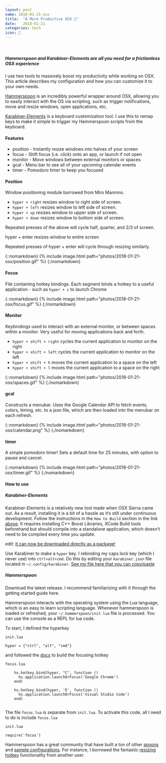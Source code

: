 ```yaml
---
layout: post
name: 2018-01-21-osx
title:  "A More Productive OSX 🍏"
date:   2018-01-21
categories: tech
icon: 🧪
---
```


<br>

##### Hammerspoon and Karabiner-Elements are all you need for a frictionless OSX experience

I use two tools to massively boost my productivity while working on OSX. This article describes my configuration and how you can customize it to your own needs.

[Hammerspoon](http://www.hammerspoon.org/) is an incredibly powerful wrapper around OSX, allowing you to easily interact with the OS via scripting, such as trigger notifications, move and resize windows, open applications, etc.

[Karabiner-Elements](https://github.com/tekezo/Karabiner-Elements) is a keyboard customization tool. I use this to remap keys to make it simple to trigger my Hammerspoon scripts from the keyboard.

#### Features
* position - Instantly resize windows into halves of your screen
* focus - Shift focus (i.e. click) onto an app, or launch if not open
* monitor - Move windows between external monitors or spaces
* gcal - Menu bar to see all of your upcoming calendar events
* timer - Pomodoro timer to keep you focused

#### Position
Window positioning module borrowed from Miro Mannino.
* `hyper + right` resizes window to right side of screen.
* `hyper + left` resizes window to left side of screen.
* `hyper + up` resizes window to upper side of screen.
* `hyper + down` resizes window to bottom side of screen.

Repeated presses of the above will cycle half, quarter, and 2/3 of screen.

hyper + enter resizes window to entire screen

Repeated presses of hyper + enter will cycle through resizing similarly.

{::nomarkdown}
{% include image.html path="photos/2018-01-21-osx/position.gif" %}
{:/nomarkdown}

#### Focus
File containing hotkey bindings. Each segment binds a hotkey to a useful application - such as `hyper + c` to launch Chrome

{::nomarkdown}
{% include image.html path="photos/2018-01-21-osx/focus.gif" %}
{:/nomarkdown}


#### Monitor
Keybindings used to interact with an external monitor, or between spaces within a monitor. Very useful for moving applications back and forth.

* `hyper + shift + right` cycles the current application to monitor on the right
* `hyper + shift + left` cycles the current application to monitor on the left
* `hyper + shift + h` moves the current application to a space on the left
* `hyper + shift + l` moves the current application to a space on the right


{::nomarkdown}
{% include image.html path="photos/2018-01-21-osx/spaces.gif" %}
{:/nomarkdown}


#### gcal
Constructs a menubar. Uses the Google Calendar API to fetch events, colors, timing, etc. to a json file, which are then loaded into the menubar on each refresh.

{::nomarkdown}
{% include image.html path="photos/2018-01-21-osx/calendar.png" %}
{:/nomarkdown}

#### timer
A simple pomodoro timer! Sets a default time for 25 minutes, with option to pause and cancel.

{::nomarkdown}
{% include image.html path="photos/2018-01-21-osx/timer.gif" %}
{:/nomarkdown}


#### How to use
##### Karabiner-Elements

Karabiner-Elements is a relatively new tool made when OSX Sierra came out. As a result, installing it is a bit of a hassle as it’s still under continuous development. Follow the instructions in the `How to Build` section in the link [above](https://github.com/tekezo/Karabiner-Elements). It requires installing C++ Boost Libraries, XCode Build tools beforehand but should compile into a standalone application, which doesn’t need to be compiled every time you update.

edit: [it can now be downloaded directly as a package!](https://pqrs.org/osx/karabiner/)

Use Karabiner to make a `hyper` key. I rebinding my caps lock key (which I never use) into `ctrl+alt+cmd`. Do this by editing your `karabiner.json` file located in `~/.config/karabiner`. [See my file here that you can copy/paste](https://github.com/kev-zheng/hammerspoon/blob/master/karabiner.json)

##### Hammerspoon
Download the latest release. I recommend familiarizing with it through the getting started guide here.

Hammerspoon interacts with the operating system using the Lua language, which is an easy to learn scripting language. Whenever hammerspoon is loaded or refreshed, your `~/.hammerspoon/init.lua` file is processed. You can use the console as a REPL for lua code.


To start, I defined the hyperkey

`init.lua`
```
hyper = {"ctrl", "alt", "cmd"}

```

and followed the [docs](http://www.hammerspoon.org/docs/hs.application.html#launchOrFocus) to build the focusing hotkey


`focus.lua`
```
    hs.hotkey.bind(hyper, "C", function ()
      hs.application.launchOrFocus('Google Chrome')
    end)
    
    hs.hotkey.bind(hyper, 'E', function ()
      hs.application.launchOrFocus('Visual Studio Code')
    end)
    
```

The file `focus.lua` is separate from `init.lua`. To activate this code, all I need to do is include `focus.lua`

`init.lua`

```
require('focus')
```

Hammerspoon has a great community that have built a ton of other [spoons](https://github.com/Hammerspoon/Spoons) and [sample configurations](https://github.com/Hammerspoon/hammerspoon/wiki/Sample-Configurations). For instance, I borrowed the fantastic [resizing hotkey](https://github.com/miromannino/miro-windows-manager) functionality from another user.


